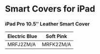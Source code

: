 # Smart Covers for iPad

### iPad Pro 10.5″ Leather Smart Cover

| Electric Blue | Soft Pink |
|-----|-----|
| MRFJ2ZM/A | MRFK2ZM/A |


